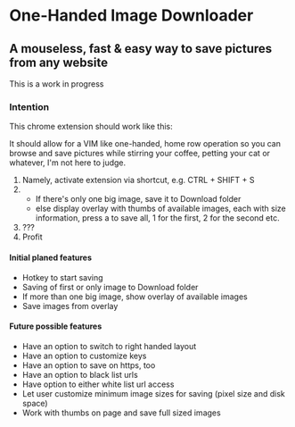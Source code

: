 # One-Handed Image Downloader
## A mouseless, fast & easy way to save pictures from any website
This is a work in progress

### Intention
This chrome extension should work like this:

It should allow for a VIM like one-handed, home row operation so you can browse and save pictures while stirring your coffee, petting your cat or whatever, I'm not here to judge.

1. Namely, activate extension via shortcut, e.g. CTRL + SHIFT + S
2.
    * If there's only one big image, save it to Download folder
    * else display overlay with thumbs of available images, each with size information, press a to save all, 1 for the first, 2 for the second etc.
3. ???
4. Profit

#### Initial planed features

* Hotkey to start saving
* Saving of first or only image to Download folder
* If more than one big image, show overlay of available images
* Save images from overlay

#### Future possible features

* Have an option to switch to right handed layout
* Have an option to customize keys
* Have an option to save on https, too
* Have an option to black list urls
* Have option to either white list url access
* Let user customize minimum image sizes for saving (pixel size and disk space)
* Work with thumbs on page and save full sized images

